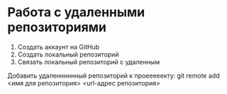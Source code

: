 # Работа с удаленными репозиториями
1. Создать аккаунт на GitHub
2. Создать локальный репозиторий
3. Связать локальный репозиторий с удаленным

Добавить удаленннннный репозиторий к проееееекту: git remote add <имя для репозитория> <url-адрес репозитория>
